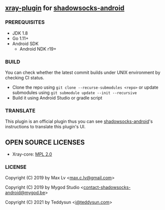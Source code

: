 ## [xray-plugin](https://github.com/teddysun/xray-plugin) for [shadowsocks-android](https://github.com/shadowsocks/shadowsocks-android)

### PREREQUISITES

* JDK 1.8
* Go 1.11+
* Android SDK
  - Android NDK r19+

### BUILD

You can check whether the latest commit builds under UNIX environment by checking CI status.

* Clone the repo using `git clone --recurse-submodules <repo>` or update submodules using `git submodule update --init --recursive`
* Build it using Android Studio or gradle script

### TRANSLATE

This plugin is an official plugin thus you can see [shadowsocks-android](https://github.com/shadowsocks/shadowsocks-android/blob/master/README.md#translate)'s instructions to translate this plugin's UI.

## OPEN SOURCE LICENSES

<ul>
    <li>Xray-core: <a href="https://raw.githubusercontent.com/XTLS/Xray-core/main/LICENSE">MPL 2.0</a></li>
</ul>

### LICENSE

Copyright (C) 2019 by Max Lv <<max.c.lv@gmail.com>>

Copyright (C) 2019 by Mygod Studio <<contact-shadowsocks-android@mygod.be>>

Copyright (C) 2021 by Teddysun <<i@teddysun.com>>
